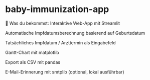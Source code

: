# baby-immunization-app
🧠 Was du bekommst:
Interaktive Web-App mit Streamlit

Automatische Impfdatumsberechnung basierend auf Geburtsdatum

Tatsächliches Impfdatum / Arzttermin als Eingabefeld

Gantt-Chart mit matplotlib

Export als CSV mit pandas

E-Mail-Erinnerung mit smtplib (optional, lokal ausführbar)
